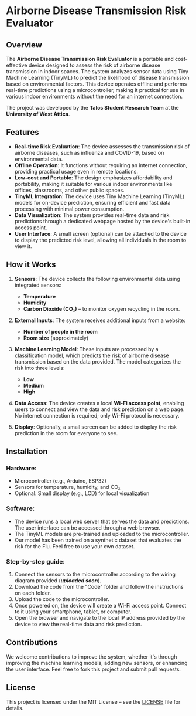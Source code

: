 # Airborne Disease Transmission Risk Evaluator

## Overview

The **Airborne Disease Transmission Risk Evaluator** is a portable and cost-effective device designed to assess the risk of airborne disease transmission in indoor spaces. The system analyzes sensor data using Tiny Machine Learning (TinyML) to predict the likelihood of disease transmission based on environmental factors. This device operates offline and performs real-time predictions using a microcontroller, making it practical for use in various indoor environments without the need for an internet connection.

The project was developed by the **Talos Student Research Team** at the **University of West Attica**.

## Features

- **Real-time Risk Evaluation**: The device assesses the transmission risk of airborne diseases, such as influenza and COVID-19, based on environmental data.
- **Offline Operation**: It functions without requiring an internet connection, providing practical usage even in remote locations.
- **Low-cost and Portable**: The design emphasizes affordability and portability, making it suitable for various indoor environments like offices, classrooms, and other public spaces.
- **TinyML Integration**: The device uses Tiny Machine Learning (TinyML) models for on-device prediction, ensuring efficient and fast data processing with minimal power consumption.
- **Data Visualization**: The system provides real-time data and risk predictions through a dedicated webpage hosted by the device's built-in access point.
- **User Interface**: A small screen (optional) can be attached to the device to display the predicted risk level, allowing all individuals in the room to view it.

## How it Works

1. **Sensors**: The device collects the following environmental data using integrated sensors:
   - **Temperature**
   - **Humidity**
   - **Carbon Dioxide (CO₂)** – to monitor oxygen recycling in the room.

2. **External Inputs**: The system receives additional inputs from a website:
   - **Number of people in the room**
   - **Room size** (approximately)

3. **Machine Learning Model**: These inputs are processed by a classification model, which predicts the risk of airborne disease transmission based on the data provided. The model categorizes the risk into three levels:
   - **Low**
   - **Medium**
   - **High**

4. **Data Access**: The device creates a local **Wi-Fi access point**, enabling users to connect and view the data and risk prediction on a web page. No internet connection is required; only Wi-Fi protocol is necessary.

5. **Display**: Optionally, a small screen can be added to display the risk prediction in the room for everyone to see.

## Installation

### Hardware:
- Microcontroller (e.g., Arduino, ESP32)
- Sensors for temperature, humidity, and CO₂
- Optional: Small display (e.g., LCD) for local visualization

### Software:
- The device runs a local web server that serves the data and predictions. The user interface can be accessed through a web browser.
- The TinyML models are pre-trained and uploaded to the microcontroller.
- Our model has been trained on a synthetic dataset that evaluates the risk for the Flu. Feel free to use your own dataset.

### Step-by-step guide:
1. Connect the sensors to the microcontroller according to the wiring diagram provided (***uploaded soon***).
2. Download the code from the "Code" folder and follow the instructions on each folder.
3. Upload the code to the microcontroller.
4. Once powered on, the device will create a Wi-Fi access point. Connect to it using your smartphone, tablet, or computer.
5. Open the browser and navigate to the local IP address provided by the device to view the real-time data and risk prediction.

## Contributions

We welcome contributions to improve the system, whether it's through improving the machine learning models, adding new sensors, or enhancing the user interface. Feel free to fork this project and submit pull requests.

## License

This project is licensed under the MIT License – see the [LICENSE](LICENSE) file for details.
